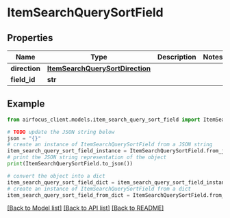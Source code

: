 # ItemSearchQuerySortField


## Properties

Name | Type | Description | Notes
------------ | ------------- | ------------- | -------------
**direction** | [**ItemSearchQuerySortDirection**](ItemSearchQuerySortDirection.md) |  | 
**field_id** | **str** |  | 

## Example

```python
from airfocus_client.models.item_search_query_sort_field import ItemSearchQuerySortField

# TODO update the JSON string below
json = "{}"
# create an instance of ItemSearchQuerySortField from a JSON string
item_search_query_sort_field_instance = ItemSearchQuerySortField.from_json(json)
# print the JSON string representation of the object
print(ItemSearchQuerySortField.to_json())

# convert the object into a dict
item_search_query_sort_field_dict = item_search_query_sort_field_instance.to_dict()
# create an instance of ItemSearchQuerySortField from a dict
item_search_query_sort_field_from_dict = ItemSearchQuerySortField.from_dict(item_search_query_sort_field_dict)
```
[[Back to Model list]](../README.md#documentation-for-models) [[Back to API list]](../README.md#documentation-for-api-endpoints) [[Back to README]](../README.md)


